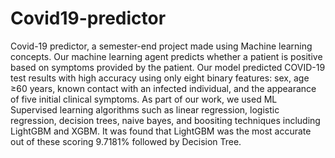 # Covid19-predictor
Covid-19 predictor, a semester-end project made using Machine learning concepts. 
Our machine learning agent predicts whether a patient is positive based on symptoms provided by the patient. Our model predicted COVID-19 test results with high accuracy using only eight binary features: sex, age ≥60 years, known contact with an infected individual, and the appearance of five initial clinical symptoms.
As part of our work, we used ML Supervised learning algorithms such as linear regression, logistic regression, decision trees, naive bayes, and boositing techniques including LightGBM and XGBM. It was found that LightGBM was the most accurate out of these scoring 9.7181% followed by Decision Tree.  
